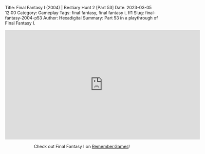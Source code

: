 Title: Final Fantasy I (2004) | Bestiary Hunt 2 [Part 53]
Date: 2023-03-05 12:00
Category: Gameplay
Tags: final fantasy,  final fantasy i,  ff1
Slug: final-fantasy-2004-p53
Author: Hexadigital
Summary: Part 53 in a playthrough of Final Fantasy I.

<center><iframe src="https://www.youtube.com/embed/K0XVTkk4J2Y?feature=oembed" allow="accelerometer; autoplay; encrypted-media; gyroscope; picture-in-picture" width="640" height="360" frameborder="0"></iframe>

Check out Final Fantasy I on [Remember.Games](https://remember.games/game/6866/final-fantasy-i-ii-dawn-of-souls/)!</center>